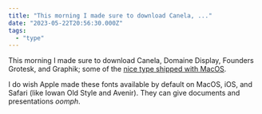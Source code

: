 ```yaml
---
title: "This morning I made sure to download Canela, ..."
date: "2023-05-22T20:56:30.000Z"
tags: 
  - "type"
---
```


This morning I made sure to download Canela, Domaine Display, Founders Grotesk, and Graphik; some of the [nice type shipped with MacOS](https://support.apple.com/en-md/HT212587).

I do wish Apple made these fonts available by default on MacOS, iOS, and Safari (like Iowan Old Style and Avenir). They can give documents and presentations _oomph_.
